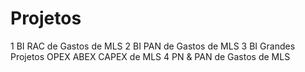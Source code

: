 # Projetos
1 BI RAC de Gastos de MLS
2 BI PAN de Gastos de MLS
3 BI Grandes Projetos OPEX ABEX CAPEX de MLS
4 PN & PAN de Gastos de MLS

